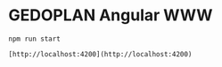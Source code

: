 # GEDOPLAN Angular WWW

```
npm run start
```

```
[http://localhost:4200](http://localhost:4200)
```
